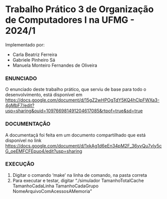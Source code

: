 # Trabalho Prático 3 de Organização de Computadores I na UFMG - 2024/1
Implementado por:
- Carla Beatriz Ferreira
- Gabriele Pinheiro Sá
- Manuela Monteiro Fernandes de Oliveira

### ENUNCIADO

O enunciado deste trabalho prático, que serviu de base para todo o desenvolvimento, está disponível em https://docs.google.com/document/d/15gZ2wHPOgTdY5KQ4hClpFWXa3-4gMbF7/edit?usp=sharing&ouid=109766981491204617085&rtpof=true&sd=true

### DOCUMENTAÇÃO

A documentaçã foi feita em um documento compartilhado que está disponível no link https://docs.google.com/document/d/1xkAg1d6eEn34pM2F_36yvQu7vly5cG_oeEMFCFEpuo4/edit?usp=sharing

### EXECUÇÃO
1) Digitar o comando ‘make’ na linha de comando, na pasta correta
2) Para executar e testar,  digitar “./simulador TamanhoTotalCache TamanhoCadaLinha TamanhoCadaGrupo NomeArquivoComAcessosAMemoria”
